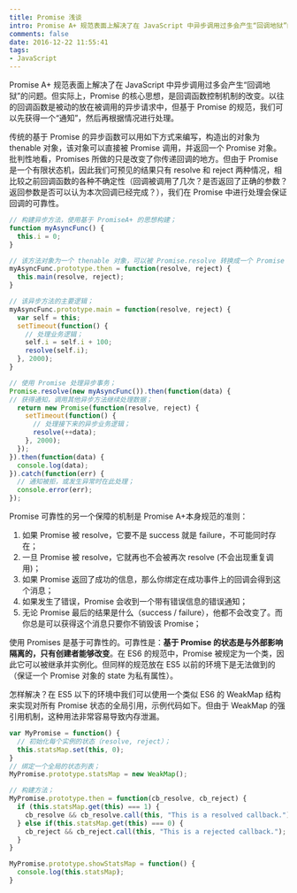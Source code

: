 ```yaml
---
title: Promise 浅谈
intro: Promise A+ 规范表面上解决了在 JavaScript 中异步调用过多会产生“回调地狱”的问题。但实际上，Promise 的核心思想，是回调函数控制机制的改变。以往的回调函数是被动的放在被调用的异步请求中，但基于 Promise 的规范，我们可以先获得一个“通知”，然后再根据情况进行处理。
comments: false
date: 2016-12-22 11:55:41
tags:
- JavaScript
---
```


Promise A+ 规范表面上解决了在 JavaScript 中异步调用过多会产生“回调地狱”的问题。但实际上，Promise 的核心思想，是回调函数控制机制的改变。以往的回调函数是被动的放在被调用的异步请求中，但基于 Promise 的规范，我们可以先获得一个“通知”，然后再根据情况进行处理。

传统的基于 Promise 的异步函数可以用如下方式来编写，构造出的对象为 thenable 对象，该对象可以直接被 Promise 调用，并返回一个 Promise 对象。批判性地看，Promises 所做的只是改变了你传递回调的地方。但由于 Promise 是一个有限状态机，因此我们可预见的结果只有 resolve 和 reject 两种情况，相比较之前回调函数的各种不确定性（回调被调用了几次？是否返回了正确的参数？返回参数是否可以认为本次回调已经完成？），我们在 Promise 中进行处理会保证回调的可靠性。


```javascript
// 构建异步方法，使用基于 PromiseA+ 的思想构建；
function myAsyncFunc() {
  this.i = 0;
}

// 该方法对象为一个 thenable 对象，可以被 Promise.resolve 转换成一个 Promise 对象；
myAsyncFunc.prototype.then = function(resolve, reject) {
  this.main(resolve, reject);
}

// 该异步方法的主要逻辑；
myAsyncFunc.prototype.main = function(resolve, reject) {
  var self = this;
  setTimeout(function() {
    // 处理业务逻辑；
    self.i = self.i + 100;
    resolve(self.i);
  }, 2000);
}

// 使用 Promise 处理异步事务；
Promise.resolve(new myAsyncFunc()).then(function(data) {
// 获得通知，调用其他异步方法继续处理数据；
  return new Promise(function(resolve, reject) {
    setTimeout(function() {
      // 处理接下来的异步业务逻辑；
      resolve(++data);
    }, 2000);
  });
}).then(function(data) {
  console.log(data);
}).catch(function(err) {
  // 通知被拒，或发生异常时在此处理；
  console.error(err);
});
```

Promise 可靠性的另一个保障的机制是 Promise A+本身规范的准则：

1. 如果 Promise 被 resolve，它要不是 success 就是 failure，不可能同时存在；
2. 一旦 Promise 被 resolve，它就再也不会被再次 resolve (不会出现重复调用)；
3. 如果 Promise 返回了成功的信息，那么你绑定在成功事件上的回调会得到这个消息；
4. 如果发生了错误，Promise 会收到一个带有错误信息的错误通知；
5. 无论 Promise 最后的结果是什么（success / failure），他都不会改变了。而你总是可以获得这个消息只要你不销毁该 Promise；

使用 Promises 是基于可靠性的。可靠性是：**基于 Promise 的状态是与外部影响隔离的，只有创建者能够改变**。在 ES6 的规范中，Promise 被规定为一个类，因此它可以被继承并实例化。但同样的规范放在 ES5 以前的环境下是无法做到的（保证一个 Promise 对象的 state 为私有属性）。

怎样解决？在 ES5 以下的环境中我们可以使用一个类似 ES6 的 WeakMap 结构来实现对所有 Promise 状态的全局引用，示例代码如下。但由于 WeakMap 的强引用机制，这种用法非常容易导致内存泄漏。


```javascript
var MyPromise = function() {
  // 初始化每个实例的状态（resolve, reject）；
  this.statsMap.set(this, 0);	
}
// 绑定一个全局的状态列表；
MyPromise.prototype.statsMap = new WeakMap();

// 构建方法；
MyPromise.prototype.then = function(cb_resolve, cb_reject) {
  if (this.statsMap.get(this) === 1) {
    cb_resolve && cb_resolve.call(this, "This is a resolved callback.");
  } else if(this.statsMap.get(this) === 0) {
    cb_reject && cb_reject.call(this, "This is a rejected callback.");
  }
}

MyPromise.prototype.showStatsMap = function() {
  console.log(this.statsMap);
}
```
